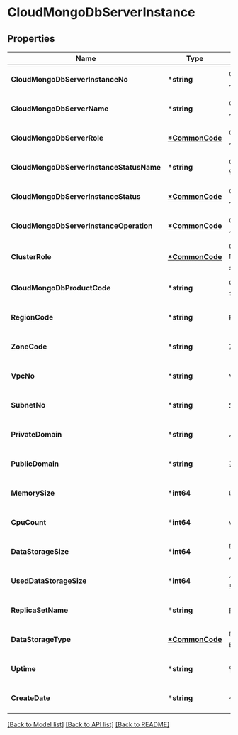 # CloudMongoDbServerInstance

## Properties
Name | Type                             | Description | Notes
------------ |----------------------------------| ------------- | -------------
**CloudMongoDbServerInstanceNo** | ***string**                      | CloudMongoDb서버인스턴스번호 | [optional] [default to null]
**CloudMongoDbServerName** | ***string**                      | CloudMongoDb서버이름 | [optional] [default to null]
**CloudMongoDbServerRole** | **[*CommonCode](CommonCode.md)** | CloudMongoDb서버역할 | [optional] [default to null]
**CloudMongoDbServerInstanceStatusName** | ***string**                      | CloudMongoDb인스턴스상태이름 | [optional] [default to null]
**CloudMongoDbServerInstanceStatus** | **[*CommonCode](CommonCode.md)** | CloudMongoDb서버인스턴스상태 | [optional] [default to null]
**CloudMongoDbServerInstanceOperation** | **[*CommonCode](CommonCode.md)** | CloudMongoDb서버인스턴스OP | [optional] [default to null]
**ClusterRole** | **[*CommonCode](CommonCode.md)** | Cloud DB for MongoDB 클러스터 역할 | [optional] [default to null]
**CloudMongoDbProductCode** | ***string**                      | CloudMongoDb상품코드 | [optional] [default to null]
**RegionCode** | ***string**                      | REGION코드 | [optional] [default to null]
**ZoneCode** | ***string**                      | ZONE코드 | [optional] [default to null]
**VpcNo** | ***string**                      | VPC번호 | [optional] [default to null]
**SubnetNo** | ***string**                      | Subnet번호 | [optional] [default to null]
**PrivateDomain** | ***string**                      | 사설도메인명 | [optional] [default to null]
**PublicDomain** | ***string**                      | 공인도메인명 | [optional] [default to null]
**MemorySize** | ***int64**                       | 메모리사이즈 | [optional] [default to null]
**CpuCount** | ***int64**                       | virtual CPU 개수 | [optional] [default to null]
**DataStorageSize** | ***int64**                       | 데이터 스토리지 사이즈 | [optional] [default to null]
**UsedDataStorageSize** | ***int64**                       | 사용한 데이터 스토리지 사이즈 | [optional] [default to null]
**ReplicaSetName** | ***string**                      | Replica Set 이름 | [optional] [default to null]
**DataStorageType** | **[*CommonCode](CommonCode.md)** | 데이터 스토리지 타입 | [optional] [default to null]
**Uptime** | ***string**                      | 업시간 | [optional] [default to null]
**CreateDate** | ***string**                      | 생성일자 | [optional] [default to null]

[[Back to Model list]](../README.md#documentation-for-models) [[Back to API list]](../README.md#documentation-for-api-endpoints) [[Back to README]](../README.md)


